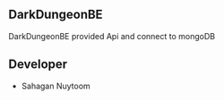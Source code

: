 
## DarkDungeonBE

DarkDungeonBE provided Api and connect to mongoDB

## Developer
- Sahagan Nuytoom

